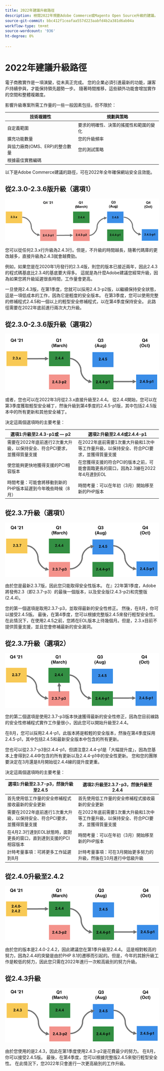 ```yaml
---
title: 2022年建議升級路徑
description: 檢閱2022年規劃Adobe Commerce或Magento Open Source升級的建議。
source-git-commit: bbc412f1ceafaa557d223aabfd4b2a381d6ab04a
workflow-type: tm+mt
source-wordcount: '936'
ht-degree: 0%

---
```



# 2022年建議升級路徑

電子商務實作是一項演變，從未真正完成。 您的企業必須引進最新的功能，讓客戶持續參與，才能保持領先趨勢一步。 隨著時間推移，這些額外功能會增加實作的空間和整體複雜度。

影響升級專案所需工作量的一些一般因素包括，但不限於：

| 技術複雜性 | 規劃與策略 |
|-----------------------------------------------------------|--------------------------------------------------------------|
| 自定義範圍 | 要求的明確性、決策的搖擺性和範圍的變化 |
| 擴充功能數量 | 您的升級頻率 |
| 與協力廠商(OMS、ERP)的整合數量 | 您的測試策略 |
| 根據最佳實務編碼 |  |

以下是Adobe Commerce建議的路徑，可在2022年全年確保網站安全且效能。

## 從2.3.0-2.3.6版升級（選項1）

![](../../assets/upgrade-guide/2.3.0-2.3.6-option1.png)

您可以從任何2.3.x行升級為2.4.3行。但是，不升級的時間越長，隨著代碼庫的更改越多，直接升級為2.4.3就會越費勁。

例如，如果您是在2020年1月發行的2.3.4版，則您的版本已接近兩年，因此2.4.3的程式碼基底比2.3.4的基底要大得多。 這就是為什麼Adobe建議您經常升級，因為如果您將升級延遲很長時間，工作量會更高。

一旦使用2.4.3版，在第1季度，您就可以採用2.4.3-p2版，以繼續保持安全狀態，這是一項低成本的工作，因為它是輕度的安全版本。 在第3季度，您可以使用完整的修補程式2.4.5和一個以上的輕型安全修補程式，以在第4季度保持安全。 此路徑需要在2022年底前進行兩次大力升級。

## 從2.3.0-2.3.6版升級（選項2）

![](../../assets/upgrade-guide/2.3.0-2.3.6-option2.png)

或者，您也可以在2022年3月從2.3.x直接升級至2.4.4。 從2.4.4開始，您可以在第3季度獲取輕型安全補丁，然後升級到第4季度的2.4.5-p1版，其中包括2.4.5版本中的所有更新和其他安全補丁。

決定這兩個選項時的主要考量：

| 選項1:升級至2.4.3-p1或 — p2 | 選項2:升級至2.4.4或2.4.4-p1 |
|--------------------------------------------------------------------------------------------------------------------|--------------------------------------------------------------------------------------------------------------------------------------------------|
| 需要在2022年底前進行2次重大升級，以保持安全、符合PCI要求，並獲得質量支援 | 在2022年底前需要1次重大升級和1次中等工作量升級，以保持安全、符合PCI要求，並獲得質量支援 |
| 使您能夠更快地獲得支援的PCI相容版本 | 在您獲得支援的符合PCI的版本之前，可能會面臨更長的窗口，因為2.3線在2022年4月達到EOL |
| 時間考量：可能會將移動到新的PHP版本延遲到今年晚些時候（8月） | 時間考量：可以在年初（3月）開始移至新的PHP版本 |

## 從2.3.7升級（選項1）

![](../../assets/upgrade-guide/2.3.7-option1.png)

由於您是最新2.3.7版，因此您只能取得安全性版本。 在』22年第1季度，Adobe將發佈2.3（即2.3.7-p3）的最後一個版本，以及安全版(2.4.3-p2)和完整版(2.4.4)。

您的第一個選項是取用2.3.7-p3，並取得最新的安全性修正。 然後，在8月，你可以接受2.4.5版。 最後，在第4季度，您可以根據完整版2.4.5來發行輕型安全性。 在此情況下，在使用2.4.5之前，您將在EOL版本上待幾個月。但是，2.3.x目前不提供質量支援，並且您會修補最新的安全漏洞。

## 從2.3.7升級（選項2）

![](../../assets/upgrade-guide/2.3.7-option2.png)

您的第二個選項是使用2.3.7-p3版本快速獲得最新的安全性修正，因為您目前線路的安全性修補程式實作工作量很小，因此您可以開始升級至2.4.4。

在8月，您可以採用2.4.4-p1，此版本將是較輕的安全版本，然後在第4季度採用2.4.5-p1，其中包括2.4.5和最新安全版本中包含的所有更新。

您也可以從2.3.7-p3到2.4.4-p1，但請注意2.4.4-p1是「大幅提升度」，因為您基本上會得到2.4.4中包含的所有更新以及2.4.4-p1中的安全性更新。 您和您的團隊要決定在3月還是8月開始從2.4.4線的提升度更重。

決定這兩個選項時的主要考量：

| 選項1:升級至2.3.7-p3，然後升級至2.4.5 | 選項2:升級至2.3.7-p3，然後升級至2.4.4 |
|--------------------------------------------------------------------------------------------------------------------|-----------------------------------------------------------------------------------------------------------------------------------------------------|
| 首先使用低工作量的安全修補程式接收最新的安全更新 | 首先使用低工作量的安全修補程式接收最新的安全更新 |
| 需要在2022年底前進行1次重大升級，以保持安全、符合PCI要求，並獲得質量支援 | 在2022年底前需要1次重大升級和1次中等工作量升級，以保持安全、符合PCI要求，並獲得質量支援 |
| 在4月2.3行達到EOL狀態時，面對更長的窗口，直到達到支援的PCI相容版本 | 時間考量：可以在年初（3月）開始移至新的PHP版本 |
| 計時考量事項：可將更多工作延遲到8月 | 計時考量事項：可在3月開始更多努力的升級，然後在10月進行中低級升級 |

## 從2.4.0升級至2.4.2

![](../../assets/upgrade-guide/2.4.0-2.4.2.png)

由於您的版本是2.4.0-2.4.2，因此建議您在第1季升級至2.4.4。 這是相對較高的努力，因為2.4.4的突變是由於PHP 8.1的遷移而引起的。但是，今年的其餘升級工作是較低的努力，因此您只需在2022年進行一次較高級別的努力升級。

## 從2.4.3升級

![](../../assets/upgrade-guide/2.4.3.png)

由於您使用的是2.4.3，因此在第1季度使用2.4.3-p2是花費最少的努力。 在8月，你可以接受2.4.5版。 最後，在第4季度，您可以根據完整版2.4.5來發行輕型安全性。 在此情況下，您2022年只會進行一次更高級別的工作升級。
